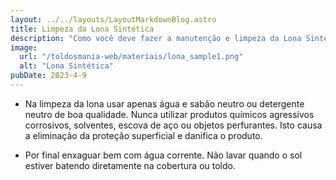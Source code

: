 ```yaml
---
layout: ../../layouts/LayoutMarkdownBlog.astro
title: Limpeza da Lona Sintética
description: "Como você deve fazer a manutenção e limpeza da Lona Sintética"
image:
  url: "/toldosmania-web/materiais/lona_sample1.png"
  alt: "Lona Sintética"
pubDate: 2023-4-9
---
```


- Na limpeza da lona usar apenas água e sabão neutro ou detergente neutro de boa qualidade. Nunca utilizar produtos químicos agressivos corrosivos, solventes, escova de aço ou objetos perfurantes. Isto causa a eliminação da proteção superficial e danifica o produto.

- Por final enxaguar bem com água corrente. Não lavar quando o sol estiver batendo diretamente na cobertura ou toldo.
